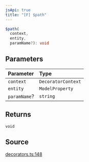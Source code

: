 ```yaml
---
jsApi: true
title: "[F] $path"
---
```


```ts
$path(
  context,
  entity,
  paramName?): void
```

## Parameters

| Parameter    | Type               |
| :----------- | :----------------- |
| `context`    | `DecoratorContext` |
| `entity`     | `ModelProperty`    |
| `paramName`? | `string`           |

## Returns

`void`

## Source

[decorators.ts:148](https://github.com/markcowl/cadl/blob/1a6d2b70/packages/http/src/decorators.ts#L148)

